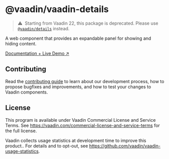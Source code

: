 # @vaadin/vaadin-details

> ⚠️&nbsp; Starting from Vaadin 22, this package is deprecated.
> Please use [`@vaadin/details`](https://www.npmjs.com/package/@vaadin/details) instead.

A web component that provides an expandable panel for showing and hiding content.

[Documentation + Live Demo ↗](https://vaadin.com/docs/latest/components/details)

## Contributing

Read the [contributing guide](https://vaadin.com/docs/latest/contributing/overview) to learn about our development process, how to propose bugfixes and improvements, and how to test your changes to Vaadin components.

## License

This program is available under Vaadin Commercial License and Service Terms.
See https://vaadin.com/commercial-license-and-service-terms for the full
license.

Vaadin collects usage statistics at development time to improve this product..
For details and to opt-out, see https://github.com/vaadin/vaadin-usage-statistics.
